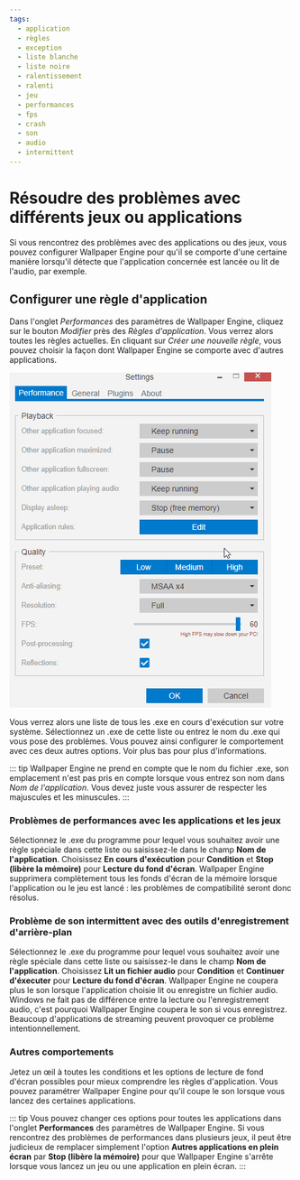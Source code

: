 ```yaml
---
tags:
  - application
  - règles
  - exception
  - liste blanche
  - liste noire
  - ralentissement
  - ralenti
  - jeu
  - performances
  - fps
  - crash
  - son
  - audio
  - intermittent
---
```


# Résoudre des problèmes avec différents jeux ou applications

Si vous rencontrez des problèmes avec des applications ou des jeux, vous pouvez configurer Wallpaper Engine pour qu'il se comporte d'une certaine manière lorsqu'il détecte que l'application concernée est lancée ou lit de l'audio, par exemple.

## Configurer une règle d'application

Dans l'onglet *Performances* des paramètres de Wallpaper Engine, cliquez sur le bouton *Modifier* près des *Règles d'application*. Vous verrez alors toutes les règles actuelles. En cliquant sur *Créer une nouvelle règle*, vous pouvez choisir la façon dont Wallpaper Engine se comporte avec d'autres applications.

![Règles d'application](./applicationrule.gif)

Vous verrez alors une liste de tous les .exe en cours d'exécution sur votre système. Sélectionnez un .exe de cette liste ou entrez le nom du .exe qui vous pose des problèmes. Vous pouvez ainsi configurer le comportement avec ces deux autres options. Voir plus bas pour plus d'informations.

::: tip Wallpaper Engine ne prend en compte que le nom du fichier .exe, son emplacement n'est pas pris en compte lorsque vous entrez son nom dans *Nom de l'application*. Vous devez juste vous assurer de respecter les majuscules et les minuscules. :::

### Problèmes de performances avec les applications et les jeux

Sélectionnez le .exe du programme pour lequel vous souhaitez avoir une règle spéciale dans cette liste ou saisissez-le dans le champ **Nom de l'application**. Choisissez **En cours d'exécution** pour **Condition** et **Stop (libère la mémoire)** pour **Lecture du fond d'écran**. Wallpaper Engine supprimera complètement tous les fonds d'écran de la mémoire lorsque l'application ou le jeu est lancé : les problèmes de compatibilité seront donc résolus.

### Problème de son intermittent avec des outils d'enregistrement d'arrière-plan

Sélectionnez le .exe du programme pour lequel vous souhaitez avoir une règle spéciale dans cette liste ou saisissez-le dans le champ **Nom de l'application**. Choisissez **Lit un fichier audio** pour **Condition** et **Continuer d'éxecuter** pour **Lecture du fond d'écran**. Wallpaper Engine ne coupera plus le son lorsque l'application choisie lit ou enregistre un fichier audio. Windows ne fait pas de différence entre la lecture ou l'enregistrement audio, c'est pourquoi Wallpaper Engine coupera le son si vous enregistrez. Beaucoup d'applications de streaming peuvent provoquer ce problème intentionnellement.

### Autres comportements

Jetez un œil à toutes les conditions et les options de lecture de fond d'écran possibles pour mieux comprendre les règles d'application. Vous pouvez paramétrer Wallpaper Engine pour qu'il coupe le son lorsque vous lancez des certaines applications.

::: tip Vous pouvez changer ces options pour toutes les applications dans l'onglet **Performances** des paramètres de Wallpaper Engine. Si vous rencontrez des problèmes de performances dans plusieurs jeux, il peut être judicieux de remplacer simplement l'option **Autres applications en plein écran** par **Stop (libère la mémoire)** pour que Wallpaper Engine s'arrête lorsque vous lancez un jeu ou une application en plein écran. :::
